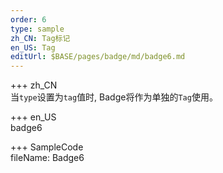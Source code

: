 ```yaml
---   
order: 6 
type: sample  
zh_CN: Tag标记
en_US: Tag
editUrl: $BASE/pages/badge/md/badge6.md
---      
```


+++ zh_CN   
当<Code>type</Code>设置为<Code>tag</Code>值时, Badge将作为单独的<Code>Tag</Code>使用。


+++ en_US   
badge6

+++ SampleCode  
fileName: Badge6

